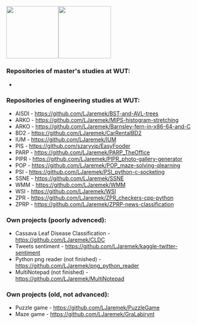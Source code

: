 <img height="137.3px" src="https://github-readme-stats.vercel.app/api?username=ljaremek&hide_title=true&hide_border=true&show_icons=true&include_all_commits=true&count_private=true&line_height=21&text_color=000&icon_color=000&theme=graywhite" /><img height="137.3px" src="https://github-readme-stats.vercel.app/api/top-langs/?username=ljaremek&hide=html&hide_title=true&hide_border=true&layout=compact&langs_count=7&exclude_repo=comp426&text_color=000&icon_color=ffftheme=graywhite" />

### Repositories of master's studies at WUT:
* 

### Repositories of engineering studies at WUT:
* AISDI - https://github.com/LJaremek/BST-and-AVL-trees
* ARKO - https://github.com/LJaremek/MIPS-histogram-stretching
* ARKO - https://github.com/LJaremek/Barnsley-fern-in-x86-64-and-C
* BD2 - https://github.com/LJaremek/CarRentalBD2
* IUM - https://github.com/LJaremek/IUM
* PIS - https://github.com/szaryvip/EasyFooder
* PARP - https://github.com/LJaremek/PARP_TheOffice
* PIPR - https://github.com/LJaremek/PIPR_photo-gallery-generator
* POP - https://github.com/LJaremek/POP_maze-solving-qlearning
* PSI - https://github.com/LJaremek/PSI_python-c-socketing
* SSNE - https://github.com/LJaremek/SSNE
* WMM - https://github.com/LJaremek/WMM
* WSI - https://github.com/LJaremek/WSI
* ZPR - https://github.com/LJaremek/ZPR_checkers-cpp-python
* ZPRP - https://github.com/LJaremek/ZPRP-news-classification

### Own projects (poorly advenced):
* Cassava Leaf Disease Classification - https://github.com/LJaremek/CLDC
* Tweets sentiment - https://github.com/LJaremek/kaggle-twitter-sentiment
* Python png reader (not finished) - https://github.com/LJaremek/png_python_reader
* MultiNotepad (not finished) - https://github.com/LJaremek/MultiNotepad

### Own projects (old, not advanced):
* Puzzle game - https://github.com/LJaremek/PuzzleGame
* Maze game - https://github.com/LJaremek/GraLabirynt

